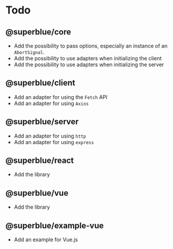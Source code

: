 # Todo

## @superblue/core

- Add the possibility to pass options, especially an instance of an `AbortSignal`.
- Add the possibility to use adapters when initializing the client
- Add the possibility to use adapters when initializing the server

## @superblue/client

- Add an adapter for using the `Fetch` API
- Add an adapter for using `Axios`

## @superblue/server

- Add an adapter for using `http`
- Add an adapter for using `express`

## @superblue/react

- Add the library

## @superblue/vue

- Add the library

## @superblue/example-vue

- Add an example for Vue.js